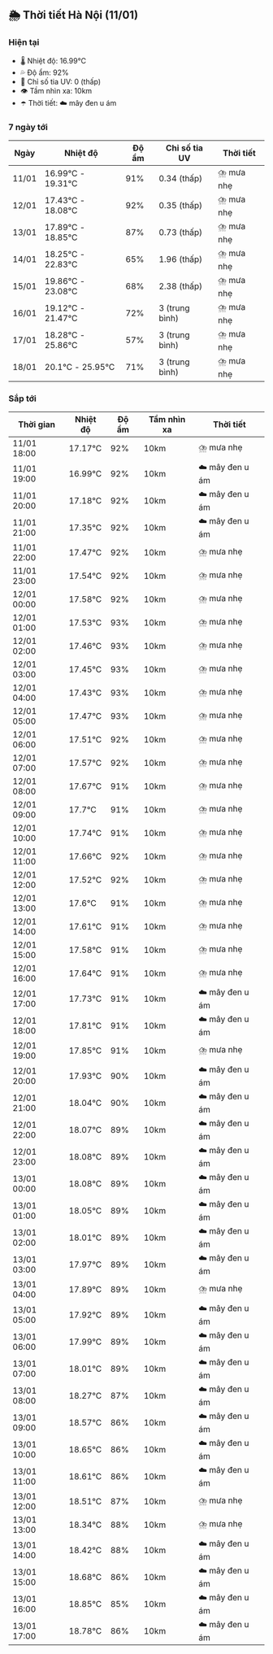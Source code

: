 ## 🌦️ Thời tiết Hà Nội (11/01)

### Hiện tại

- 🌡️ Nhiệt độ: 16.99℃
- 💦 Độ ẩm: 92%
- 🌟 Chỉ số tia UV: 0 (thấp)
- 👁️ Tầm nhìn xa: 10km
- ☂️ Thời tiết: ☁️ mây đen u ám

### 7 ngày tới

| Ngày | Nhiệt độ | Độ ẩm | Chỉ số tia UV | Thời tiết |
| --- | --- | --- | --- | --- |
| 11/01 | 16.99℃ - 19.31℃ | 91% | 0.34 (thấp) | ⛈️ mưa nhẹ |
| 12/01 | 17.43℃ - 18.08℃ | 92% | 0.35 (thấp) | ⛈️ mưa nhẹ |
| 13/01 | 17.89℃ - 18.85℃ | 87% | 0.73 (thấp) | ⛈️ mưa nhẹ |
| 14/01 | 18.25℃ - 22.83℃ | 65% | 1.96 (thấp) | ⛈️ mưa nhẹ |
| 15/01 | 19.86℃ - 23.08℃ | 68% | 2.38 (thấp) | ⛈️ mưa nhẹ |
| 16/01 | 19.12℃ - 21.47℃ | 72% | 3 (trung bình) | ⛈️ mưa nhẹ |
| 17/01 | 18.28℃ - 25.86℃ | 57% | 3 (trung bình) | ⛈️ mưa nhẹ |
| 18/01 | 20.1℃ - 25.95℃ | 71% | 3 (trung bình) | ⛈️ mưa nhẹ |

### Sắp tới

| Thời gian | Nhiệt độ | Độ ẩm | Tầm nhìn xa | Thời tiết |
| --- | --- | --- | --- | --- |
| 11/01 18:00 | 17.17℃ | 92% | 10km | ⛈️ mưa nhẹ |
| 11/01 19:00 | 16.99℃ | 92% | 10km | ☁️ mây đen u ám |
| 11/01 20:00 | 17.18℃ | 92% | 10km | ☁️ mây đen u ám |
| 11/01 21:00 | 17.35℃ | 92% | 10km | ☁️ mây đen u ám |
| 11/01 22:00 | 17.47℃ | 92% | 10km | ⛈️ mưa nhẹ |
| 11/01 23:00 | 17.54℃ | 92% | 10km | ⛈️ mưa nhẹ |
| 12/01 00:00 | 17.58℃ | 92% | 10km | ⛈️ mưa nhẹ |
| 12/01 01:00 | 17.53℃ | 93% | 10km | ⛈️ mưa nhẹ |
| 12/01 02:00 | 17.46℃ | 93% | 10km | ⛈️ mưa nhẹ |
| 12/01 03:00 | 17.45℃ | 93% | 10km | ⛈️ mưa nhẹ |
| 12/01 04:00 | 17.43℃ | 93% | 10km | ⛈️ mưa nhẹ |
| 12/01 05:00 | 17.47℃ | 93% | 10km | ⛈️ mưa nhẹ |
| 12/01 06:00 | 17.51℃ | 92% | 10km | ⛈️ mưa nhẹ |
| 12/01 07:00 | 17.57℃ | 92% | 10km | ⛈️ mưa nhẹ |
| 12/01 08:00 | 17.67℃ | 91% | 10km | ⛈️ mưa nhẹ |
| 12/01 09:00 | 17.7℃ | 91% | 10km | ⛈️ mưa nhẹ |
| 12/01 10:00 | 17.74℃ | 91% | 10km | ⛈️ mưa nhẹ |
| 12/01 11:00 | 17.66℃ | 92% | 10km | ⛈️ mưa nhẹ |
| 12/01 12:00 | 17.52℃ | 92% | 10km | ⛈️ mưa nhẹ |
| 12/01 13:00 | 17.6℃ | 91% | 10km | ⛈️ mưa nhẹ |
| 12/01 14:00 | 17.61℃ | 91% | 10km | ⛈️ mưa nhẹ |
| 12/01 15:00 | 17.58℃ | 91% | 10km | ⛈️ mưa nhẹ |
| 12/01 16:00 | 17.64℃ | 91% | 10km | ⛈️ mưa nhẹ |
| 12/01 17:00 | 17.73℃ | 91% | 10km | ☁️ mây đen u ám |
| 12/01 18:00 | 17.81℃ | 91% | 10km | ☁️ mây đen u ám |
| 12/01 19:00 | 17.85℃ | 91% | 10km | ⛈️ mưa nhẹ |
| 12/01 20:00 | 17.93℃ | 90% | 10km | ☁️ mây đen u ám |
| 12/01 21:00 | 18.04℃ | 90% | 10km | ☁️ mây đen u ám |
| 12/01 22:00 | 18.07℃ | 89% | 10km | ☁️ mây đen u ám |
| 12/01 23:00 | 18.08℃ | 89% | 10km | ☁️ mây đen u ám |
| 13/01 00:00 | 18.08℃ | 89% | 10km | ☁️ mây đen u ám |
| 13/01 01:00 | 18.05℃ | 89% | 10km | ☁️ mây đen u ám |
| 13/01 02:00 | 18.01℃ | 89% | 10km | ☁️ mây đen u ám |
| 13/01 03:00 | 17.97℃ | 89% | 10km | ☁️ mây đen u ám |
| 13/01 04:00 | 17.89℃ | 89% | 10km | ⛈️ mưa nhẹ |
| 13/01 05:00 | 17.92℃ | 89% | 10km | ☁️ mây đen u ám |
| 13/01 06:00 | 17.99℃ | 89% | 10km | ☁️ mây đen u ám |
| 13/01 07:00 | 18.01℃ | 89% | 10km | ☁️ mây đen u ám |
| 13/01 08:00 | 18.27℃ | 87% | 10km | ☁️ mây đen u ám |
| 13/01 09:00 | 18.57℃ | 86% | 10km | ☁️ mây đen u ám |
| 13/01 10:00 | 18.65℃ | 86% | 10km | ☁️ mây đen u ám |
| 13/01 11:00 | 18.61℃ | 86% | 10km | ☁️ mây đen u ám |
| 13/01 12:00 | 18.51℃ | 87% | 10km | ⛈️ mưa nhẹ |
| 13/01 13:00 | 18.34℃ | 88% | 10km | ⛈️ mưa nhẹ |
| 13/01 14:00 | 18.42℃ | 88% | 10km | ☁️ mây đen u ám |
| 13/01 15:00 | 18.68℃ | 86% | 10km | ☁️ mây đen u ám |
| 13/01 16:00 | 18.85℃ | 85% | 10km | ☁️ mây đen u ám |
| 13/01 17:00 | 18.78℃ | 86% | 10km | ☁️ mây đen u ám |
